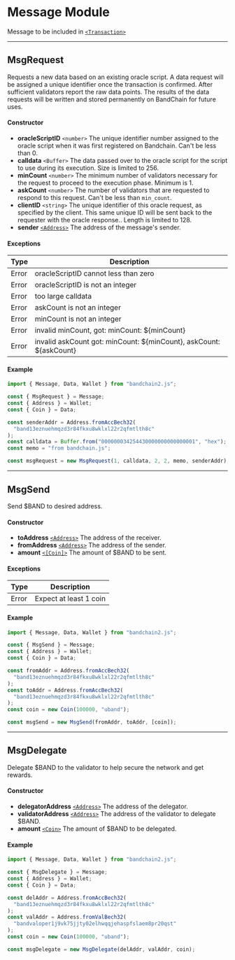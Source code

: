 <!--
order: 4
-->

# Message Module

Message to be included in [`<Transaction>`]

---

## MsgRequest

Requests a new data based on an existing oracle script. A data request will be assigned a unique identifier once the transaction is confirmed. After sufficient validators report the raw data points. The results of the data requests will be written and stored permanently on BandChain for future uses.

#### Constructor

- **oracleScriptID** `<number>` The unique identifier number assigned to the oracle script when it was first registered on Bandchain. Can't be less than 0.
- **calldata** `<Buffer>` The data passed over to the oracle script for the script to use during its execution. Size is limited to 256.
- **minCount** `<number>` The minimum number of validators necessary for the request to proceed to the execution phase. Minimum is 1.
- **askCount** `<number>` The number of validators that are requested to respond to this request. Can't be less than `min_count`.
- **clientID** `<string>` The unique identifier of this oracle request, as specified by the client. This same unique ID will be sent back to the requester with the oracle response.. Length is limited to 128.
- **sender** [`<Address>`] The address of the message's sender.

#### Exceptions

| Type  | Description                                                        |
| ----- | ------------------------------------------------------------------ |
| Error | oracleScriptID cannot less than zero                               |
| Error | oracleScriptID is not an integer                                   |
| Error | too large calldata                                                 |
| Error | askCount is not an integer                                         |
| Error | minCount is not an integer                                         |
| Error | invalid minCount, got: minCount: \${minCount}                      |
| Error | invalid askCount got: minCount: ${minCount}, askCount: ${askCount} |

#### Example

```javascript
import { Message, Data, Wallet } from "bandchain2.js";

const { MsgRequest } = Message;
const { Address } = Wallet;
const { Coin } = Data;

const senderAddr = Address.fromAccBech32(
  "band13eznuehmqzd3r84fkxu8wklxl22r2qfmtlth8c"
);
const calldata = Buffer.from("000000034254430000000000000001", "hex");
const memo = "from bandchain.js";

const msgRequest = new MsgRequest(1, calldata, 2, 2, memo, senderAddr);
```

---

## MsgSend

Send \$BAND to desired address.

#### Constructor

- **toAddress** [`<Address>`] The address of the receiver.
- **fromAddress** [`<Address>`] The address of the sender.
- **amount** [`<[Coin]>`](/client-library/bandchain.js/data.html) The amount of \$BAND to be sent.

#### Exceptions

| Type  | Description            |
| ----- | ---------------------- |
| Error | Expect at least 1 coin |

#### Example

```javascript
import { Message, Data, Wallet } from "bandchain2.js";

const { MsgSend } = Message;
const { Address } = Wallet;
const { Coin } = Data;

const fromAddr = Address.fromAccBech32(
  "band13eznuehmqzd3r84fkxu8wklxl22r2qfmtlth8c"
);
const toAddr = Address.fromAccBech32(
  "band13eznuehmqzd3r84fkxu8wklxl22r2qfmtlth8c"
);
const coin = new Coin(100000, "uband");

const msgSend = new MsgSend(fromAddr, toAddr, [coin]);
```

---

## MsgDelegate

Delegate \$BAND to the validator to help secure the network and get rewards.

#### Constructor

- **delegatorAddress** [`<Address>`] The address of the delegator.
- **validatorAddress** [`<Address>`] The address of the validator to delegate \$BAND.
- **amount** [`<Coin>`] The amount of \$BAND to be delegated.

#### Example

```javascript
import { Message, Data, Wallet } from "bandchain2.js";

const { MsgDelegate } = Message;
const { Address } = Wallet;
const { Coin } = Data;

const delAddr = Address.fromAccBech32(
  "band13eznuehmqzd3r84fkxu8wklxl22r2qfmtlth8c"
);
const valAddr = Address.fromValBech32(
  "bandvaloper1j9vk75jjty02elhwqqjehaspfslaem8pr20qst"
);
const coin = new Coin(100000, "uband");

const msgDelegate = new MsgDelegate(delAddr, valAddr, coin);
```

[`<transaction>`]: /client-library/bandchain.js/transaction.html "Transaction"
[`<client>`]: /client-library/bandchain.js/client.html "Client"
[`<msg>`]: /client-library/bandchain.js/message.html "Message"
[`<address>`]: /client-library/bandchain.js/wallet.html "Address"
[`<publickey>`]: /client-library/bandchain.js/wallet.html "PublicKey"
[`<coin>`]: /client-library/bandchain.js/data.html "Coin"
